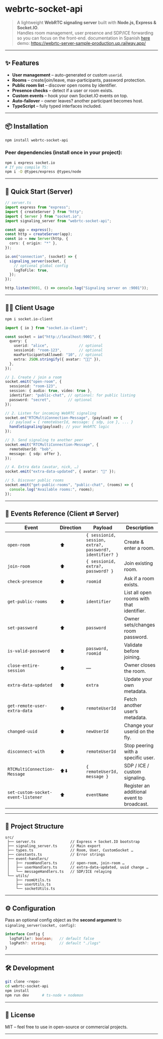 # webrtc-socket-api

> A lightweight **WebRTC signaling server** built with **Node.js, Express & Socket.IO**.  
> Handles room management, user presence and SDP/ICE forwarding so you can focus on the front-end.
> documentation in Spanish [here](https://github.com/nglmercer/webrtc-server-sample/blob/main/README.ES.md)
> demo: https://webrtc-server-sample-production.up.railway.app/
---

## ✨ Features

- **User management** – auto-generated or custom `userid`.
- **Rooms** – create/join/leave, max-participants, password protection.
- **Public room list** – discover open rooms by identifier.
- **Presence checks** – detect if a user or room exists.
- **Custom events** – hook your own Socket.IO events on top.
- **Auto-failover** – owner leaves? another participant becomes host.
- **TypeScript** – fully typed interfaces included.

---

## 📦 Installation

```bash
npm install webrtc-socket-api
```

### Peer dependencies (install once in your project):

```bash
npm i express socket.io
# If you compile TS:
npm i -D @types/express @types/node
```

---

## 🚀 Quick Start (Server)

```ts
// server.ts
import express from "express";
import { createServer } from "http";
import { Server } from "socket.io";
import signaling_server from "webrtc-socket-api";

const app = express();
const http = createServer(app);
const io = new Server(http, {
  cors: { origin: "*" },
});

io.on("connection", (socket) => {
  signaling_server(socket, {
    // optional global config
    logToFile: true,
  });
});

http.listen(9001, () => console.log("Signaling server on :9001"));
```

---

## 🧑‍💻 Client Usage

```bash
npm i socket.io-client
```

```ts
import { io } from "socket.io-client";

const socket = io("http://localhost:9001", {
  query: {
    userid: "alice",              // optional
    sessionid: "room-123",        // optional
    maxParticipantsAllowed: "10", // optional
    extra: JSON.stringify({ avatar: "👩‍💻" }),
  },
});

// 1. Create / join a room
socket.emit("open-room", {
  sessionid: "room-123",
  session: { audio: true, video: true },
  identifier: "public-chat", // optional: for public listing
  password: "secret",        // optional
});

// 2. Listen for incoming WebRTC signaling
socket.on("RTCMultiConnection-Message", (payload) => {
  // payload = { remoteUserId, message: { sdp, ice }, ... }
  handleSignaling(payload); // your WebRTC logic
});

// 3. Send signaling to another peer
socket.emit("RTCMultiConnection-Message", {
  remoteUserId: "bob",
  message: { sdp: offer },
});

// 4. Extra data (avatar, nick, …)
socket.emit("extra-data-updated", { avatar: "🎅" });

// 5. Discover public rooms
socket.emit("get-public-rooms", "public-chat", (rooms) => {
  console.log("Available rooms:", rooms);
});
```

---

## 📡 Events Reference (Client ⇄ Server)

| Event | Direction | Payload | Description |
|-------|-----------|---------|-------------|
| `open-room` | ⬆️ | `{ sessionid, session, extra?, password?, identifier? }` | Create & enter a room. |
| `join-room` | ⬆️ | `{ sessionid, extra?, password? }` | Join existing room. |
| `check-presence` | ⬆️ | `roomid` | Ask if a room exists. |
| `get-public-rooms` | ⬆️ | `identifier` | List all open rooms with that identifier. |
| `set-password` | ⬆️ | `password` | Owner sets/changes room password. |
| `is-valid-password` | ⬆️ | `password, roomid` | Validate before joining. |
| `close-entire-session` | ⬆️ | — | Owner closes the room. |
| `extra-data-updated` | ⬆️ | `extra` | Update your own metadata. |
| `get-remote-user-extra-data` | ⬆️ | `remoteUserId` | Fetch another user’s metadata. |
| `changed-uuid` | ⬆️ | `newUserId` | Change your userid on the fly. |
| `disconnect-with` | ⬆️ | `remoteUserId` | Stop peering with a specific user. |
| `RTCMultiConnection-Message` | ⬆️⬇️ | `{ remoteUserId, message }` | SDP / ICE / custom signaling. |
| `set-custom-socket-event-listener` | ⬆️ | `eventName` | Register an additional event to broadcast. |

---

## 📁 Project Structure

```
src/
 ├── server.ts                // Express + Socket.IO bootstrap
 ├── signaling_server.ts      // Main export
 ├── types.ts                 // Room, User, CustomSocket …
 ├── constants.ts             // Error strings
 ├── event-handlers/
 │   ├── roomHandlers.ts      // open-room, join-room …
 │   ├── userHandlers.ts      // extra-data-updated, uuid change …
 │   └── messageHandlers.ts   // SDP/ICE relaying
 └── utils/
     ├── roomUtils.ts
     ├── userUtils.ts
     └── socketUtils.ts
```

---

## ⚙️ Configuration

Pass an optional config object as the **second argument** to `signaling_server(socket, config)`:

```ts
interface Config {
  logToFile?: boolean;   // default false
  logPath?: string;      // default "./logs"
}
```

---

## 🛠️ Development

```bash
git clone <repo>
cd webrtc-socket-api
npm install
npm run dev      # ts-node + nodemon
```

---

## 📄 License

MIT – feel free to use in open-source or commercial projects.

---
